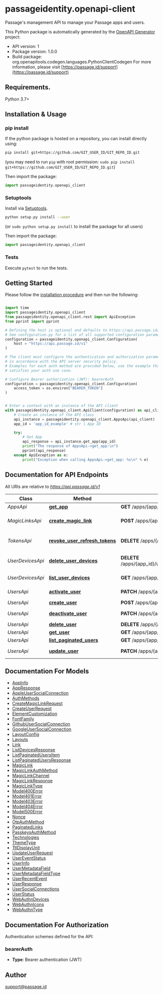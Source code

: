 # passageidentity.openapi-client
Passage's management API to manage your Passage apps and users.

This Python package is automatically generated by the [OpenAPI Generator](https://openapi-generator.tech) project:

- API version: 1
- Package version: 1.0.0
- Build package: org.openapitools.codegen.languages.PythonClientCodegen
For more information, please visit [https://passage.id/support](https://passage.id/support)

## Requirements.

Python 3.7+

## Installation & Usage
### pip install

If the python package is hosted on a repository, you can install directly using:

```sh
pip install git+https://github.com/GIT_USER_ID/GIT_REPO_ID.git
```
(you may need to run `pip` with root permission: `sudo pip install git+https://github.com/GIT_USER_ID/GIT_REPO_ID.git`)

Then import the package:
```python
import passageidentity.openapi_client
```

### Setuptools

Install via [Setuptools](http://pypi.python.org/pypi/setuptools).

```sh
python setup.py install --user
```
(or `sudo python setup.py install` to install the package for all users)

Then import the package:
```python
import passageidentity.openapi_client
```

### Tests

Execute `pytest` to run the tests.

## Getting Started

Please follow the [installation procedure](#installation--usage) and then run the following:

```python

import time
import passageidentity.openapi_client
from passageidentity.openapi_client.rest import ApiException
from pprint import pprint

# Defining the host is optional and defaults to https://api.passage.id/v1
# See configuration.py for a list of all supported configuration parameters.
configuration = passageidentity.openapi_client.Configuration(
    host = "https://api.passage.id/v1"
)

# The client must configure the authentication and authorization parameters
# in accordance with the API server security policy.
# Examples for each auth method are provided below, use the example that
# satisfies your auth use case.

# Configure Bearer authorization (JWT): bearerAuth
configuration = passageidentity.openapi_client.Configuration(
    access_token = os.environ["BEARER_TOKEN"]
)


# Enter a context with an instance of the API client
with passageidentity.openapi_client.ApiClient(configuration) as api_client:
    # Create an instance of the API class
    api_instance = passageidentity.openapi_client.AppsApi(api_client)
    app_id = 'app_id_example' # str | App ID

    try:
        # Get App
        api_response = api_instance.get_app(app_id)
        print("The response of AppsApi->get_app:\n")
        pprint(api_response)
    except ApiException as e:
        print("Exception when calling AppsApi->get_app: %s\n" % e)

```

## Documentation for API Endpoints

All URIs are relative to *https://api.passage.id/v1*

Class | Method | HTTP request | Description
------------ | ------------- | ------------- | -------------
*AppsApi* | [**get_app**](docs/AppsApi.md#get_app) | **GET** /apps/{app_id} | Get App
*MagicLinksApi* | [**create_magic_link**](docs/MagicLinksApi.md#create_magic_link) | **POST** /apps/{app_id}/magic-links | Create Embeddable Magic Link
*TokensApi* | [**revoke_user_refresh_tokens**](docs/TokensApi.md#revoke_user_refresh_tokens) | **DELETE** /apps/{app_id}/users/{user_id}/tokens | Revokes refresh tokens
*UserDevicesApi* | [**delete_user_devices**](docs/UserDevicesApi.md#delete_user_devices) | **DELETE** /apps/{app_id}/users/{user_id}/devices/{device_id} | Delete a device for a user
*UserDevicesApi* | [**list_user_devices**](docs/UserDevicesApi.md#list_user_devices) | **GET** /apps/{app_id}/users/{user_id}/devices | List User Devices
*UsersApi* | [**activate_user**](docs/UsersApi.md#activate_user) | **PATCH** /apps/{app_id}/users/{user_id}/activate | Activate User
*UsersApi* | [**create_user**](docs/UsersApi.md#create_user) | **POST** /apps/{app_id}/users | Create User
*UsersApi* | [**deactivate_user**](docs/UsersApi.md#deactivate_user) | **PATCH** /apps/{app_id}/users/{user_id}/deactivate | Deactivate User
*UsersApi* | [**delete_user**](docs/UsersApi.md#delete_user) | **DELETE** /apps/{app_id}/users/{user_id} | Delete User
*UsersApi* | [**get_user**](docs/UsersApi.md#get_user) | **GET** /apps/{app_id}/users/{user_id} | Get User
*UsersApi* | [**list_paginated_users**](docs/UsersApi.md#list_paginated_users) | **GET** /apps/{app_id}/users | List Users
*UsersApi* | [**update_user**](docs/UsersApi.md#update_user) | **PATCH** /apps/{app_id}/users/{user_id} | Update User


## Documentation For Models

 - [AppInfo](docs/AppInfo.md)
 - [AppResponse](docs/AppResponse.md)
 - [AppleUserSocialConnection](docs/AppleUserSocialConnection.md)
 - [AuthMethods](docs/AuthMethods.md)
 - [CreateMagicLinkRequest](docs/CreateMagicLinkRequest.md)
 - [CreateUserRequest](docs/CreateUserRequest.md)
 - [ElementCustomization](docs/ElementCustomization.md)
 - [FontFamily](docs/FontFamily.md)
 - [GithubUserSocialConnection](docs/GithubUserSocialConnection.md)
 - [GoogleUserSocialConnection](docs/GoogleUserSocialConnection.md)
 - [LayoutConfig](docs/LayoutConfig.md)
 - [Layouts](docs/Layouts.md)
 - [Link](docs/Link.md)
 - [ListDevicesResponse](docs/ListDevicesResponse.md)
 - [ListPaginatedUsersItem](docs/ListPaginatedUsersItem.md)
 - [ListPaginatedUsersResponse](docs/ListPaginatedUsersResponse.md)
 - [MagicLink](docs/MagicLink.md)
 - [MagicLinkAuthMethod](docs/MagicLinkAuthMethod.md)
 - [MagicLinkChannel](docs/MagicLinkChannel.md)
 - [MagicLinkResponse](docs/MagicLinkResponse.md)
 - [MagicLinkType](docs/MagicLinkType.md)
 - [Model400Error](docs/Model400Error.md)
 - [Model401Error](docs/Model401Error.md)
 - [Model403Error](docs/Model403Error.md)
 - [Model404Error](docs/Model404Error.md)
 - [Model500Error](docs/Model500Error.md)
 - [Nonce](docs/Nonce.md)
 - [OtpAuthMethod](docs/OtpAuthMethod.md)
 - [PaginatedLinks](docs/PaginatedLinks.md)
 - [PasskeysAuthMethod](docs/PasskeysAuthMethod.md)
 - [Technologies](docs/Technologies.md)
 - [ThemeType](docs/ThemeType.md)
 - [TtlDisplayUnit](docs/TtlDisplayUnit.md)
 - [UpdateUserRequest](docs/UpdateUserRequest.md)
 - [UserEventStatus](docs/UserEventStatus.md)
 - [UserInfo](docs/UserInfo.md)
 - [UserMetadataField](docs/UserMetadataField.md)
 - [UserMetadataFieldType](docs/UserMetadataFieldType.md)
 - [UserRecentEvent](docs/UserRecentEvent.md)
 - [UserResponse](docs/UserResponse.md)
 - [UserSocialConnections](docs/UserSocialConnections.md)
 - [UserStatus](docs/UserStatus.md)
 - [WebAuthnDevices](docs/WebAuthnDevices.md)
 - [WebAuthnIcons](docs/WebAuthnIcons.md)
 - [WebAuthnType](docs/WebAuthnType.md)


<a id="documentation-for-authorization"></a>
## Documentation For Authorization


Authentication schemes defined for the API:
<a id="bearerAuth"></a>
### bearerAuth

- **Type**: Bearer authentication (JWT)


## Author

support@passage.id


